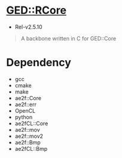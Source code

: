 # [GED::RCore](https://github.com/yuisanae2f/GED_RCore)
- Rel-v2.5.10

> A backbone written in C for GED::Core

# Dependency
- gcc
- cmake
- make
- ae2f::Core
- ae2f::err
- OpenCL
- python
- ae2fCL::Core
- ae2f::mov
- ae2f::mov2
- ae2f::Bmp
- ae2fCL::Bmp